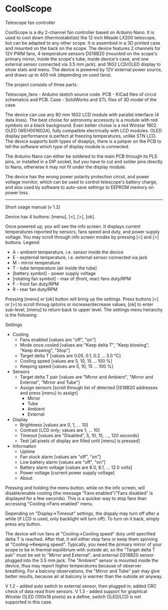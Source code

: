 # CoolScope
Telescope fan controller

CoolScope is a diy 2-channel fan controller based on Arduino Nano. It is used to cool down (thermostabilize) the 12 inch Meade LX200 telescope, but can be adapted to any other scope. It is assembed in a 3D printed case and mounted on the back on the scope. The device features 2 channels for 12V PWM fans, 4 temperature sensors DS18B20 (mounted on the scope's primary mirror, inside the scope's tube, inside device's case, and one external sensor connected via 3.5 mm jack), and 1602 LCD/OLED display to show stats and menu. The device is powered by 12V external power source, and draws up to 400 mA (depending on used fans).

The project consists of three parts:

Telescope_fans - Arduino sketch source code.
PCB - KiCad files of circut schematcis and PCB.
Case - SolidWorks and STL files of 3D model of the case.

The device can use any 80 mm 1602 LCD module with parallel interface (4 data lines). The best choise for astronomy accessoty is a module with red symbols on a black background. Even better choise is a red Winstar 1602 OLED (WEH001602A), fully compatible electrically with LCD modules. OLED display performance is perfect at freezing temperatures, unlike STN LCD. The device supports both types of disaplys, there is a jumper on the PCB to tell the software which type of display module is connected.

The Arduino Nano can either be soldered to the main PCB through its PLS pins, or installed in a DIP socket, but you have to cut and solder pins directly to Nano, otherwise it may not fit under the display module.

The device has the wrong power polarity protection circut, and power voltage monitor, which can be used to control telescope's battery charge, and also used by software to auto-save settings to EEPROM memory on power loss.

----------------------------------------------------------------------------------

Short usage manual (v 1.2)

Device has 4 buttons: [menu], [<], [>], [ok].

Once powered up, you will see the info screen. It displays current temperatures reported by sensors, fans speed and duty, and power supply voltage. You may scroll through info screen modes by pressing [<] and [>] buttons. Legend:

- A - ambient temperature, i.e. sensor inside the device
- E - expternal temperature, i.e. external sensor connected via jack
- M - mirror temperature
- T - tube temperature (air inside the tube)
- [battery symbol] - power supply voltage
- [rotating fan symbol] - max of (front, rear) fans duty/RPM
- F - front fan duty/RPM
- R - rear fan duty/RPM

Pressing [menu] or [ok] button will bring up the settings. Press buttons [<] or [>] to scroll throug optoins or increase/decrease values, [ok] to enter sub-level, [menu] to return back to upper level. The settings menu heirarchy is the following:

Settings
- Cooling
  - Fans enabled [values are "off", "on"]
  - Mode once cooled [values are "Keep delta T", "Keep blowing", "Keep drawing", "Stop"]
  - Target delta T [values are 0.05, 0.1, 0.2 ... 3.0 °C]
  - Cooling speed [values are 5, 10, 15 ... 100 %]
  - Keeping speed [values are 5, 10, 15 ... 100 %]
- Sensors
  - Target delta T pair [values are "Mirror and Ambient", "Mirror and External", "Mirror and Tube"]
  - Assign sensors [scroll through list of detected DS18B20 addresses and press [menu] to assign]
    - Mirror
    - Tube
    - Ambient
    - External
- Display
  - Brightness [values are 0, 1, ... 10]
  - Contrast [LCD only; values are 1, ... 10]
  - Timeout [values are "Disabled", 5, 10, 15, ..., 120 seconds]
  - Test [all pixels of display are filled until [menu] is pressed]
- Information
  - Uptime
  - Fan stuck alarm [values are "off", "on"]
  - Low battery alarm [values are "off", "on"]
  - Battery alarm voltage [values are 8.0, 8.1, ... 12.0 volts]
  - Power voltage [current power supply voltage]
  - About

Pressing and holding the menu button, while on the info screen, will disable/enable cooling (the message "Fans enabled"/"Fans disabled" is displayed for a few seconds). This is a quicker way to stop fans than accessing "Cooling->Fans enabled" menu.

Depending on "Display->Timeout" settings, the dispaly may turn off after a while (if LCD is used, only backlight will turn off). To turn on it back, simply press any button.

The device will run fans at "Cooling->Cooling speed" duty until specified delta T is reached. After that, it will either stop fans or keep them spinning at "Cooling->Keeping speed". Typically, you need the primary mirror of your scope to be in thermal equilibrium with outside air, so the "Target delta T pair" must be set to "Mirror and External", and external DS18B20 sensor plugged into the 3.5 mm jack. The "Ambient" sensor is mounted inside the device, thus may report higher temperatures because of observer breathing. For a balcony observations, the "Mirror and Tube" pair may give better results, because air at balcony is warmer than the outside air anyway.

V 1.2 - added auto switch to external sensor, then plugged in; added CRC check of data read from sensors.
V 1.3 - added support for graphical Winstar OLED (100x16 pixels) as a define, switch OLED/LCD is not supported in this case.
